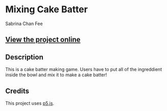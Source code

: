 # Mixing Cake Batter
Sabrina Chan Fee

## [View the project online]((https://sabrina-chan-fee.github.io/Cart-253-project/Art%20Jam%201/))

## Description
This is a cake batter making game. Users have to put all of the ingreddient inside the bowl and mix it to make a cake batter!

## Credits
This project uses [p5.js](https://p5js.org).
